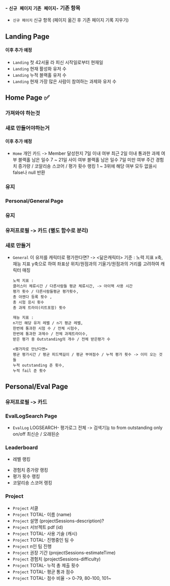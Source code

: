 ### - `신규 페이지` `기존 페이지-` 기존 항목

- `신규 페이지` 신규 항목
  (페이지 옮긴 후 기존 페이지 기록 지우기)

## Landing Page

#### 이후 추가 예정

- `Landing` 첫 42서울 라 피신 시작일로부터 현재일
- `Landing` 현재 활성화 유저 수
- `Landing` 누적 블랙홀 유저 수
- `Landing` 현재 가장 많은 사람이 참여하는 과제와 유저 수

## Home Page ✅

### 가져와야 하는것

<!-- - `Home` TOTAL- 역대 총 평가 횟수 -->
<!-- - `Home` TOTAL- 평균 피드백 길이 -->
<!-- - `Home` TOTAL- 평균 코멘트 길이 -->
<!-- - `Home` TOTAL- 활성화 유저 수 추이 -->
<!-- - `Home` TOTAL- 레벨 별 유저 분포 -->
<!-- - `Home` TOTAL- 언제 블랙홀에 많이 빠질까 -->
<!-- - `Home` TOTAL- 유저별 서클 통과 기간 (캐시) -->
<!-- - TOTAL- 기수별 서클 통과 평균 기간 -->
<!-- - TOTAL- 서클 통과 평균 기간 -->
<!-- - `Home` TOTAL- 보유 평가 포인트 랭킹 (캐시) -->
<!-- - `Home` TOTAL- 보유 월렛 랭킹 (캐시) -->
<!-- - `Home` TOTAL- 코알리숑별 역대 코알리숑 스코어 변동 추이 -->
<!-- - `Home` TOTAL- 역대 코알리숑 스코어 합산 -->

### 새로 만들어야하는거

#### 이후 추가 예정

- `Home` 개인 카드
  -> Member 달성한지 7일 이내 여부
  최근 2일 이내 통과한 과제 여부
  블랙홀 남은 일수 7 ~ 21일 사이 여부
  블랙홀 남은 일수 7일 미만 여부
  주간 경험치 증가량 / 코알리숑 스코어 / 평가 횟수 랭킹 1 ~ 3위에 해당 여부
  모두 없을시 false나 null 반환

<!-- - `Home` 주간 1인당 평가 횟수 -->
<!-- - `Home` 멤버 비율 -->
<!-- - `Home` 블랙홀 유저 비율 -->
<!-- - `Home` 이번 달 누적 코알리숑 티그 횟수 -->

### 유지

<!-- - `Home` HOME- 지금 가장 많은 사람이 참여하는 과제 -->
<!-- - `Home` HOME- 월간 누적 블랙홀 인원 (이번 달 + 지난 달) -->
<!-- - `Home` HOME- 주간 총 평가 횟수 (이번 주 + 지난 주) -->
<!-- - `Home` HOME- 직전 회차 시험 Rank별 통과율 -->

### Personal/General Page

### 유지

<!-- - `General` GENERAL- 유저 프로필(코알리숑) -->
<!-- - `General` GENERAL- 유저 프로필(grade) -->
<!-- - `General` GENERAL- 유저 프로필(display name) -->
<!-- - `General` GENERAL- 유저 프로필(title) -->
<!-- - `General` GENERAL- 유저 프로필(login) -->
<!-- - `General` GENERAL- 유저 프로필(level) -->
<!-- - `General` GENERAL- 유저 프로필(image) -->

### 유저프로필 -> 카드 (별도 함수로 분리)

<!-- - `General` GENERAL- 본과정 시작일 -->
<!-- - `General` GENERAL- 보유 월렛 -->
<!-- - `General` GENERAL- 블랙홀 -->
<!-- - `General` GENERAL- 월간 코알리숑 스코어, 랭킹 -->

<!-- - `General` GENERAL- 월간 출석 시간 (이번 달 + 저번 달) -->
<!-- - `General` GENERAL- 주 접속 클러스터 -->
<!-- - `General` GENERAL- 주 접속 시간대 -->

<!-- - `General` GENERAL- 팀(최근 통과한 과제) -->
<!-- - `General` GENERAL- 팀(최근 신청한 과제) -->
<!-- - `General` GENERAL- 수행한 과제별 기록(프로젝트이름) -->
<!-- - `General` GENERAL- 수행한 과제별 기록(팀이름) -->
<!-- - `General` GENERAL- 수행한 과제별 기록(시도) -->
<!-- - `General` GENERAL- 수행한 과제별 기록(점수) -->
<!-- - `General` GENERAL- 수행한 과제별 기록(레지스터 날) -->
<!-- - `General` GENERAL- 수행한 과제별 기록(팀 생성 날) -->
<!-- - `General` GENERAL- 수행한 과제별 기록(제출일자) -->
<!-- - `General` GENERAL- 수행한 과제별 기록(평가완료) -->

<!-- - `General` GENERAL- 레벨 증가 그래프 -->

### 새로 만들거

<!-- - `General` 수행한 과제별 기록(상태) -->

- `General` 이 유저를 캐릭터로 평가한다면?
  -> <닮은캐릭터>
  기준 : 노력 지표 x축, 재능 지표 y축으로 하여 좌표상 위치/원점과의 기울기/원점과의 거리를 고려하여 캐릭터 매칭

      노력 지표 :
      클러스터 체류시간 / 다른사람들 평균 체류시간, -> 아이맥 사용 시간
      평가 횟수 / 다른사람들평균 평가횟수,
      총 아젠다 등록 횟수 ,
      총 시험 응시 횟수
      총 과제 트라이(리트포함) 횟수

      재능 지표 :
      n기인 해당 유저 레벨 / n기 평균 레벨,
      한번에 통과한 시험 수 / 전체 시험수,
      한번에 통과한 과제수 / 전체 과제트라이수,
      받은 평가 중 Outstanding의 개수 / 전체 받은평가 수

      <평가자로 만난다면>
      평균 평가시간 / 평균 피드백길이 / 평균 부여점수 / 누적 평가 횟수 -> 이미 오는 것들
      누적 outstanding 준 횟수,
      누적 fail 준 횟수

## Personal/Eval Page

### 유저프로필 -> 카드

<!-- - `Eval` GENERAL- 보유 평가 포인트 -->

<!-- - `Eval` EVAL- 월간 평가 횟수 (이번달 + 저번달) -->
<!-- - `Eval` EVAL- 평균 평가 시간 -->
<!-- - `Eval` EVAL- 평균 평가 점수 -->
<!-- - `Eval` EVAL- 평균 피드백 길이 -->
<!-- - `Eval` EVAL- 평균 코멘트 길이 -->
<!-- - `Eval` EVAL- 누적 평가 횟수 -->

<!-- - `Eval` EVAL- 운명의 장난 스코어(평가 겹치기, 팀원) -->

<!-- - `Eval` 누적 평가 시간 -->
<!-- - `Eval` 최근 받은 피드백 -->
<!-- - `Eval` 이 유저의 이전 평가가 궁금하다면? -->

### EvalLogSearch Page

- `EvalLog` LOGSEARCH- 평가로그 전체
  -> 검색기능
  to
  from
  outstanding only on/off
  최신순 / 오래된순

### Leaderboard

- 레벨 랭킹
<!-- - `Leaderboard` HOME- 누적 레벨 랭킹 (캐시) -->
- 경험치 증가량 랭킹
  <!-- - `Leaderboard` HOME- 월간 경험치 증가량 랭킹 (캐시) -->
  <!-- - `Leaderboard` 주간 경험치 증가량 랭킹 -->
- 평가 횟수 랭킹
  <!-- - `Leaderboard` HOME- 누적 평가 횟수 랭킹 (캐시) -->
  <!-- - `Leaderboard` HOME- 월간 평가 횟수 랭킹 (캐시) -->
  <!-- - `Leaderboard` 주간 평가 횟수 랭킹 -->
- 코알리숑 스코어 렝킹
  <!-- - `Leaderboard` 누적 코알리숑 스코어 기여 랭킹 -->
  <!-- - `Leaderboard` TOTAL- 월간 코알리숑 스코어 기여 랭킹 (캐시) -->
  <!-- - `Leaderboard` 주간 코알리숑 스코어 기여 랭킹 -->

### Project

- `Project` 서클
- `Project` TOTAL- 이름 (name)
- `Project` 설명 (projectSessions-description)?
- `Project` 서브젝트 pdf (id)
- `Project` TOTAL- 사용 기술 (캐시)
- `Project` TOTAL- 진행중인 팀 수
- `Project` n인 팀 진행
- `Project` 권장 기간 (projectSessions-estimateTime)
- `Project` 경험치 (projectSessions-difficulty)
- `Project` TOTAL- 누적 총 제출 횟수
- `Project` TOTAL- 평균 통과 점수
- `Project` TOTAL- 점수 비율
  -> 0-79, 80-100, 101~
